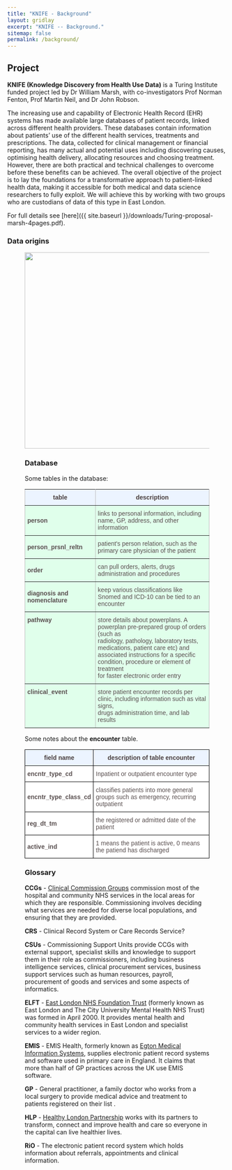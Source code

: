 ```yaml
---
title: "KNIFE - Background"
layout: gridlay
excerpt: "KNIFE -- Background."
sitemap: false
permalink: /background/
---
```




## Project

**KNIFE (Knowledge Discovery from Health Use Data)** is a Turing Institute funded project led by Dr William Marsh, with co-investigators Prof Norman Fenton, Prof Martin Neil, and Dr John Robson.

The increasing use and capability of Electronic Health Record (EHR) systems has made available large databases of patient records, linked across different health providers. These databases contain information about patients’ use of the different health services, treatments and prescriptions. The data, collected for clinical management or financial reporting, has many actual and potential uses including discovering causes, optimising health delivery, allocating resources and choosing treatment. However, there are both practical and technical challenges to overcome before these benefits can be achieved. The overall objective of the project is to lay the foundations for a transformative approach to patient-linked health data, making it accessible for both medical and data science researchers to fully exploit. We will achieve this by working with two groups who are custodians of data of this type in East London.

For full details see [here]({{ site.baseurl }}/downloads/Turing-proposal-marsh-4pages.pdf).


### Data origins
<figure class="center"> <img src="{{ site.url }}{{ site.baseurl }}/images/background/databases.png" style="width: 450px" align="middle">



### Database
Some tables in the database:

<style type="text/css">
.tg  {border-collapse:collapse;border-spacing:0;}
.tg td{font-family:Arial, sans-serif;font-size:14px;padding:10px 5px;border-style:solid;border-width:1px;overflow:hidden;word-break:normal;border-color:black;}
.tg th{font-family:Arial, sans-serif;font-size:14px;font-weight:normal;padding:10px 5px;border-style:solid;border-width:1px;overflow:hidden;word-break:normal;border-color:black;}
.tg .tg-kiyi{font-weight:bold;border-color:inherit;text-align:left}
.tg .tg-2dfk{font-weight:bold;background-color:#ecf4ff;border-color:inherit;text-align:center;vertical-align:top}
.tg .tg-xldj{border-color:inherit;text-align:left}
.tg .tg-fymr{font-weight:bold;border-color:inherit;text-align:left;vertical-align:top}
.tg .tg-0pky{border-color:inherit;text-align:left;vertical-align:top}
</style>
<table class="tg">
  <tr>
    <th class="tg-2dfk">table</th>
    <th class="tg-2dfk">description</th>
  </tr>
  <tr>
    <td class="tg-kiyi">person</td>
    <td class="tg-xldj">links to personal information, including name, GP, address, and other information</td>
  </tr>
  <tr>
    <td class="tg-kiyi">person_prsnl_reltn</td>
    <td class="tg-xldj">patient's person relation, such as the primary care physician of the patient</td>
  </tr>
  <tr>
    <td class="tg-kiyi">order</td>
    <td class="tg-xldj">can pull orders, alerts, drugs administration and procedures</td>
  </tr>
  <tr>
    <td class="tg-kiyi">diagnosis and nomenclature</td>
    <td class="tg-xldj">keep various classifications like Snomed and ICD-10 can be tied to an encounter</td>
  </tr>
  <tr>
    <td class="tg-fymr">pathway</td>
    <td class="tg-0pky">store details about powerplans. A powerplan pre-prepared group of orders (such as <br>radiology, pathology, laboratory tests, medications, patient care etc) and <br>associated instructions for a specific condition, procedure or element of treatment<br>for faster electronic order entry</td>
  </tr>
  <tr>
    <td class="tg-fymr">clinical_event</td>
    <td class="tg-0pky">store patient encounter records per clinic, including information such as vital signs, <br>drugs administration time, and lab results</td>
  </tr>
</table>


Some notes about the **encounter** table.

<style type="text/css">
.tg  {border-collapse:collapse;border-spacing:0;border-color:#bbb;}
.tg td{font-family:Arial, sans-serif;font-size:14px;padding:10px 5px;border-style:solid;border-width:1px;overflow:hidden;word-break:normal;border-color:#bbb;color:#594F4F;background-color:#E0FFEB;}
.tg th{font-family:Arial, sans-serif;font-size:14px;font-weight:normal;padding:10px 5px;border-style:solid;border-width:1px;overflow:hidden;word-break:normal;border-color:#bbb;color:#493F3F;background-color:#9DE0AD;}
.tg .tg-v51t{font-weight:bold;background-color:#ecf4ff;border-color:#000000;text-align:center}
.tg .tg-q0fn{font-weight:bold;background-color:#ffffff;border-color:#000000;text-align:left}
.tg .tg-2pcy{background-color:#ffffff;border-color:#000000;text-align:left}
</style>
<table class="tg">
  <tr>
    <th class="tg-v51t">field name</th>
    <th class="tg-v51t">description of <span style="font-weight:700">table encounter</span></th>
  </tr>
  <tr>
    <td class="tg-q0fn">encntr_type_cd</td>
    <td class="tg-2pcy">Inpatient or outpatient encounter type</td>
  </tr>
  <tr>
    <td class="tg-q0fn">encntr_type_class_cd</td>
    <td class="tg-2pcy">classifies patients into more general groups such as emergency, recurring outpatient</td>
  </tr>
  <tr>
    <td class="tg-q0fn">reg_dt_tm</td>
    <td class="tg-2pcy">the registered or admitted date of the patient</td>
  </tr>
  <tr>
    <td class="tg-q0fn">active_ind</td>
    <td class="tg-2pcy">1 means the patient is active, 0 means the patiend has discharged</td>
  </tr>
</table>







### Glossary
**CCGs** - <a href='https://www.nhscc.org/ccgs/'>Clinical Commission Groups</a> commission most of the hospital and community NHS services in the local areas for which they are responsible. Commissioning involves deciding what services are needed for diverse local populations, and ensuring that they are provided.

**CRS** - Clinical Record System or Care Records Service?

**CSUs** - Commissioning Support Units provide CCGs with external support, specialist skills and knowledge to support them in their role as commissioners, including business intelligence services, clinical procurement services, business support services such as human resources, payroll, procurement of goods and services and some aspects of informatics.

**ELFT** - <a href='https://www.elft.nhs.uk/'>East London NHS Foundation Trust</a> (formerly known as East London and The City University Mental Health NHS Trust) was formed in April 2000. It provides mental health and community health services in East London and specialist services to a wider region.


**EMIS** - EMIS Health, formerly known as <a href='https://www.emishealth.com/'>Egton Medical Information Systems</a>, supplies electronic patient record systems and software used in primary care in England. It claims that more than half of GP practices across the UK use EMIS software.


**GP** - General practitioner, a family doctor who works from a local surgery to provide medical advice and treatment to patients registered on their list .

**HLP** - <a href='https://www.healthylondon.org/'>Healthy London Partnership</a> works with its partners to transform, connect and improve health and care so everyone in the capital can live healthier lives.

**RiO** - The electronic patient record system which holds information about referrals, appointments and clinical information.
